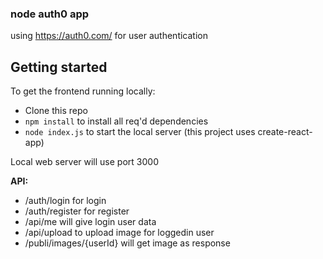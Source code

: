 ### node auth0 app

using https://auth0.com/ for user authentication


## Getting started


To get the frontend running locally:

- Clone this repo
- `npm install` to install all req'd dependencies
- `node index.js` to start the local server (this project uses create-react-app)


Local web server will use port 3000 
 



**API:**

- /auth/login   for login
- /auth/register for register
- /api/me will give login user data
- /api/upload to upload image for loggedin user
- /publi/images/{userId} will get image as response